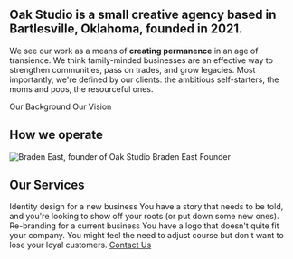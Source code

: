 ## Oak Studio is a small creative agency based in Bartlesville, Oklahoma, founded in 2021.

We see our work as a means of **creating permanence** in an age of transience. We think family-minded businesses are an effective way to strengthen communities, pass on trades, and grow legacies. Most importantly, we're defined by our clients: the ambitious self-starters, the moms and pops, the resourceful ones.

<section class="center grid jc-center gap-4 col-3">
  <Import from="/_/Blurb.html">
    <BlurbTitle>Our Background</BlurbTitle>
    <BlurbImage from="/_/icons/scrapbook.svg"></BlurbImage>
    <BlurbDesc from="/_/copy/Background.md"></BlurbDesc>
  </Import>
  <Import from="/_/Blurb.html">
    <BlurbTitle>Our Vision</BlurbTitle>
    <BlurbImage from="/_/icons/telescope.svg"></BlurbImage>
    <BlurbDesc from="/_/copy/Vision.md"></BlurbDesc>
  </Import>
</section>

## How we operate
<Import from="/_/copy/MO.md"></Import>

<section class="soft bleed">
  <Import from="/_/Person.html">
    <Headshot>
      <img src="/_assets/images/braden.jpg" alt="Braden East, founder of Oak Studio">
    </Headshot>
    <Name>Braden East</Name>
    <Position>Founder</Position>
    <Bio from="/_/copy/BradenEastBio.md"></Bio>
  </Import>
</section>

<section class="center grid ji-space-around ai-start jc-center gap-4 col-3" style="margin-bottom: 0">
<h2 class="center span-all">Our Services</h2>
  <Import from="/_/Blurb.html">
    <BlurbTitle>Identity design for a new business</BlurbTitle>
    <BlurbImage from="/_/icons/starting-over.svg"></BlurbImage>
    <BlurbDesc>
      You have a story that needs to be told, and you're looking to show off your roots (or put down some new ones).
    </BlurbDesc>
  </Import>
  <Import from="/_/Blurb.html">
    <BlurbTitle>Re-branding for a current business</BlurbTitle>
    <BlurbImage from="/_/icons/turning-a-corner.svg"></BlurbImage>
    <BlurbDesc>
      You have a logo that doesn't quite fit your company. You might feel the need to adjust course but don't want to lose your loyal customers.
    </BlurbDesc>
  </Import>
  <a class="center button span-all" href="/contact">Contact Us</a>
</section>